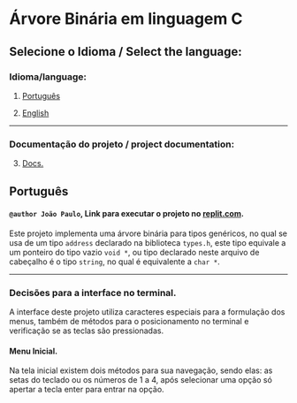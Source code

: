 #  Árvore Binária em linguagem C

## Selecione o Idioma / Select the language:

### Idioma/language:

1.  [Português](#Português)

2.  [English](#English)

---
### Documentação do projeto / project documentation:

3. [Docs.](docs/indice.md#-índice-)


## Português

#### ``@author João Paulo``, Link para executar o projeto no [replit.com](https://replit.com/@JooPaulodaSilv1/Arvore-binaria-Implementacao).

Este projeto implementa uma árvore binária para tipos genéricos, no qual se usa de um tipo ``address`` declarado na biblioteca ``types.h``, este tipo equivale a um ponteiro do tipo vazio ``void *``, ou tipo declarado neste arquivo de cabeçalho é o tipo ``string``, no qual é equivalente a ``char *``.

---

### Decisões para a interface no terminal. 

A interface deste projeto utiliza caracteres especiais para a formulação dos menus, também de métodos para o posicionamento no terminal e verificação se as teclas são pressionadas. 

#### Menu Inicial.

Na tela inicial existem dois métodos para sua navegação, sendo elas: as setas do teclado ou os números de 1 a 4, após selecionar uma opção só apertar a tecla enter para entrar na opção.
